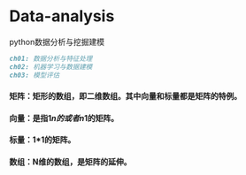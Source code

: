﻿# Data-analysis
python数据分析与挖掘建模

```md
ch01: 数据分析与特征处理
ch02: 机器学习与数据建模
ch03: 模型评估
```
#### 矩阵：矩形的数组，即二维数组。其中向量和标量都是矩阵的特例。
#### 向量：是指1*n的或者n*1的矩阵。
#### 标量：1*1的矩阵。
#### 数组：N维的数组，是矩阵的延伸。
